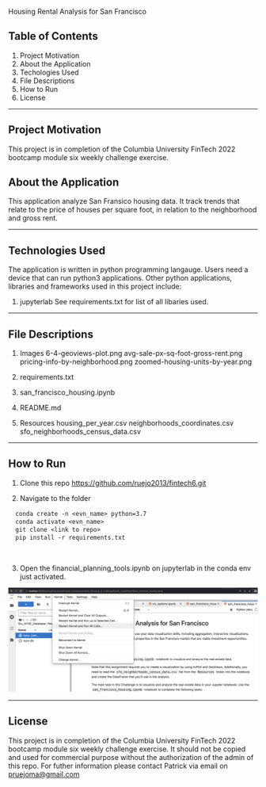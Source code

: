 Housing Rental Analysis for San Francisco

## Table of Contents


1. Project Motivation
2. About the Application
3. Techologies Used
4. File Descriptions
5. How to Run
6. License

--------------

## Project Motivation
 This project is in completion of the Columbia University FinTech 2022 bootcamp module six weekly challenge exercise. 


## About the Application

This application analyze San Fransico housing data. It track trends that relate to the price of houses per square foot, in relation to the neighborhood and gross rent. 

-----

## Technologies Used
The application is written in python programming langauge. Users need a device that can run python3 applications. Other python applications, libraries and frameworks used in this project include:

1. jupyterlab
See requirements.txt for list of all libaries used.

---------- 

## File Descriptions
1. Images
    6-4-geoviews-plot.png
    avg-sale-px-sq-foot-gross-rent.png
    pricing-info-by-neighborhood.png
    zoomed-housing-units-by-year.png

2. requirements.txt
3. san_francisco_housing.ipynb
4. README.md
5. Resources
   housing_per_year.csv
   neighborhoods_coordinates.csv
   sfo_neighborhoods_census_data.csv

------------

## How to Run

1. Clone this repo https://github.com/ruejo2013/fintech6.git

2. Navigate to the folder 

  ``` cd <location of file>
    conda create -n <evn_name> python=3.7 
    conda activate <evn_name>
    git clone <link to repo>
    pip install -r requirements.txt 

   
```

    
3. Open the financial_planning_tools.ipynb on jupyterlab in the conda env just activated.



![alt text](Images/how_to_run.png)



-----------------------------

## License

This project is in completion of the Columbia University FinTech 2022 bootcamp module six weekly challenge exercise. It should not be copied and used for commercial purpose without the authorization of the admin of this repo. For futher information please contact Patrick via email on pruejoma@gmail.com

